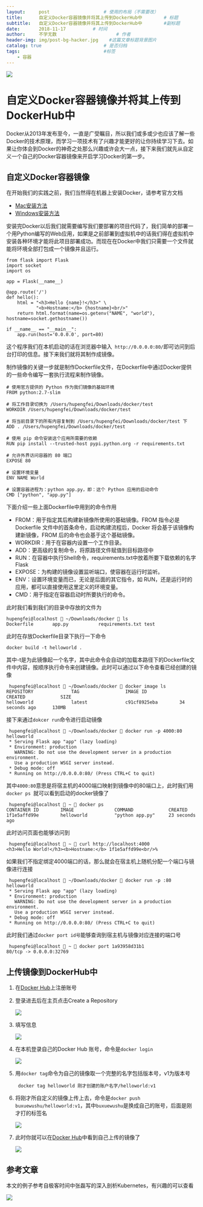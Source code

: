 ```yaml
---
layout:     post                    # 使用的布局（不需要改）
title:      自定义Docker容器镜像并将其上传到DockerHub中        # 标题
subtitle:   自定义Docker容器镜像并将其上传到DockerHub中        #副标题
date:       2018-11-17          # 时间
author:     不学无数                      # 作者
header-img: img/post-bg-hacker.jpg    #这篇文章标题背景图片
catalog: true                       # 是否归档
tags:                               #标签
    - 容器
---
```


![](https://ws1.sinaimg.cn/large/006tKfTcly1g0f1o5o3rgj31500u0wtx.jpg)

# 自定义Docker容器镜像并将其上传到DockerHub中

Docker从2013年发布至今，一直是广受瞩目，所以我们或多或少也应该了解一些Docker的技术原理，而学习一项技术有了兴趣才能更好的让你持续学习下去。如果让你体会到Docker的神奇之处那么兴趣或许会大一点，接下来我们就先从自定义一个自己的Docker容器镜像来开启学习Docker的第一步。

## 自定义Docker容器镜像

在开始我们的实践之前，我们当然得在机器上安装Docker，请参考官方文档

* [Mac安装方法](https://docs.docker.com/docker-for-mac/install/)
* [Windows安装方法](https://docs.docker.com/docker-for-windows/install/)

安装完Docker以后我们就需要编写我们要部署的项目代码了，我们简单的部署一个用Python编写的Web应用，如果是之前部署到虚拟机中的话我们得在虚拟机中安装各种环境才能将此项目部署成功。而现在在Docker中我们只需要一个文件就能将环境全部打包成一个镜像并且运行。

```
from flask import Flask
import socket
import os

app = Flask(__name__)

@app.route('/')
def hello():
    html = "<h3>Hello {name}!</h3>" \
           "<b>Hostname:</b> {hostname}<br/>"
    return html.format(name=os.getenv("NAME", "world"), hostname=socket.gethostname())

if __name__ == "__main__":
    app.run(host='0.0.0.0', port=80)

```

这个程序我们在本机启动的话在浏览器中输入` http://0.0.0.0:80/`即可访问到后台打印的信息。接下来我们就将其制作成镜像。

制作镜像的关键一步就是制作Dockerfile文件，在Dockerfile中通过Docker提供的一些命令编写一套执行流程来制作镜像。

```
# 使用官方提供的 Python 作为我们镜像的基础环境
FROM python:2.7-slim

# 将工作目录切换为 /Users/hupengfei/Downloads/docker/test
WORKDIR /Users/hupengfei/Downloads/docker/test

# 将当前目录下的所有内容复制到 /Users/hupengfei/Downloads/docker/test 下
ADD . /Users/hupengfei/Downloads/docker/test

# 使用 pip 命令安装这个应用所需要的依赖
RUN pip install --trusted-host pypi.python.org -r requirements.txt

# 允许外界访问容器的 80 端口
EXPOSE 80

# 设置环境变量
ENV NAME World

# 设置容器进程为：python app.py，即：这个 Python 应用的启动命令
CMD ["python", "app.py"]

```

下面介绍一些上面Dockerfile中用到的命令作用

* FROM：用于指定其后构建新镜像所使用的基础镜像。FROM 指令必是 Dockerfile 文件中的首条命令，启动构建流程后，Docker 将会基于该镜像构建新镜像，FROM 后的命令也会基于这个基础镜像。
* WORKDIR：用于在容器内设置一个工作目录。
* ADD：更高级的复制命令，将原路径文件赋值到目标路径中
* RUN：在容器中执行Shell命令，requirements.txt中放着所要下载依赖的名字Flask
* EXPOSE：为构建的镜像设置监听端口，使容器在运行时监听。
* ENV：设置环境变量而已，无论是后面的其它指令，如 RUN，还是运行时的应用，都可以直接使用这里定义的环境变量。
* CMD：用于指定在容器启动时所要执行的命令。

此时我们看到我们的目录中存放的文件为

```
hupengfei@localhost  ~/Downloads/docker  ls
Dockerfile       app.py           requirements.txt test

```

此时在存放Dockerfile目录下执行一下命令

```
docker build -t helloworld .

```

其中-t是为此镜像起一个名字，其中此命令会自动的加载本路径下的Dockerfile文件中内容，按顺序执行命令来创建镜像。此时可以通过以下命令查看已经创建的镜像

```
 hupengfei@localhost  ~/Downloads/docker  docker image ls
REPOSITORY              TAG                 IMAGE ID            CREATED             SIZE
helloworld              latest              c91cf8925eba        34 seconds ago      130MB

```

接下来通过`dokcer run`命令进行启动镜像

```
 hupengfei@localhost  ~/Downloads/docker  docker run -p 4000:80 helloworld
 * Serving Flask app "app" (lazy loading)
 * Environment: production
   WARNING: Do not use the development server in a production environment.
   Use a production WSGI server instead.
 * Debug mode: off
 * Running on http://0.0.0.0:80/ (Press CTRL+C to quit)

```

其中`4000:80`意思是将宿主机的4000端口映射到镜像中的80端口上，此时我们用`docker ps `就可以看到启动的docker镜像了

```
 hupengfei@localhost  ~  docker ps
CONTAINER ID        IMAGE               COMMAND             CREATED
1f1e5affd99e        helloworld          "python app.py"     23 seconds ago

```
此时访问页面也能够访问到

```
 hupengfei@localhost  ~  curl http://localhost:4000
<h3>Hello World!</h3><b>Hostname:</b> 1f1e5affd99e<br/>%

```

如果我们不指定绑定4000端口的话，那么就会在宿主机上随机分配一个端口与镜像进行连接

```
 hupengfei@localhost  ~/Downloads/docker  docker run -p :80 helloworld
 * Serving Flask app "app" (lazy loading)
 * Environment: production
   WARNING: Do not use the development server in a production environment.
   Use a production WSGI server instead.
 * Debug mode: off
 * Running on http://0.0.0.0:80/ (Press CTRL+C to quit)

```

此时我们通过`docker port id号`能够查询到宿主机与镜像对应连接的端口号

```
 hupengfei@localhost  ~  docker port 1a93958d31b1
80/tcp -> 0.0.0.0:32769

```

## 上传镜像到DockerHub中

1. 在[Docker Hub](https://hub.docker.com/)上注册账号

2. 登录进去后在主页点击Create a Repository

	![](https://ws2.sinaimg.cn/large/006tKfTcly1g0ez7ukqztj314m0u0wiu.jpg)

3. 填写信息

	![](https://ws4.sinaimg.cn/large/006tKfTcly1g0ez9psvb7j30u00vin2d.jpg)

4. 在本机登录自己的Docker Hub 账号，命令是`docker login`

	![](https://ws4.sinaimg.cn/large/006tKfTcly1g0ezccdbbgj31f005igmz.jpg)

5. 用`docker tag`命令为自己的镜像取一个完整的名字包括版本号，v1为版本号

	```
	 docker tag helloworld 刚才创建的账户名字/helloworld:v1
	```

6. 将刚才所自定义的镜像上传上去，命令是`docker push buxuewushu/helloworld:v1`，其中`buxuewushu`是换成自己的账号，后面是刚才打的标签名

	![](https://ws2.sinaimg.cn/large/006tKfTcly1g0f09i6ezjj313s09m0v5.jpg)

7. 此时你就可以在[Docker Hub](https://hub.docker.com/)中看到自己上传的镜像了

	![](https://ws3.sinaimg.cn/large/006tKfTcly1g0f0a4xgszj31pq0i475y.jpg)

## 参考文章

本文的例子参考自极客时间中张磊写的深入剖析Kubernetes，有兴趣的可以查看

![](https://ws4.sinaimg.cn/large/006tKfTcly1g0f6kn6rsdj30u01hcdk2.jpg)



